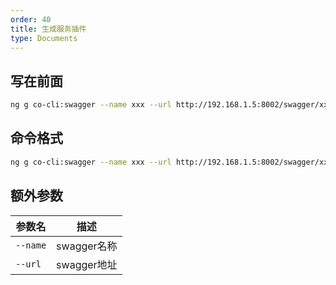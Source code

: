 ```yaml
---
order: 40
title: 生成服务插件
type: Documents
---
```


## 写在前面

```bash
ng g co-cli:swagger --name xxx --url http://192.168.1.5:8002/swagger/xxx/swagger.json
```

## 命令格式

```bash
ng g co-cli:swagger --name xxx --url http://192.168.1.5:8002/swagger/xxx/swagger.json
```

## 额外参数

| 参数名               | 描述                                                  |
| -------------------  | ----------------------------------------------------- |
| `--name`             | swagger名称                                      |
| `--url`              |  swagger地址                                    |
